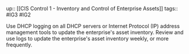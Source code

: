 up:: [[CIS Control 1 - Inventory and Control of Enterprise Assets]]
tags:: #IG3 #IG2 

Use DHCP logging on all DHCP servers or Internet Protocol (IP) address management tools to update the enterprise's asset inventory. Review and use logs to update the enterprise's asset inventory weekly, or more frequently.